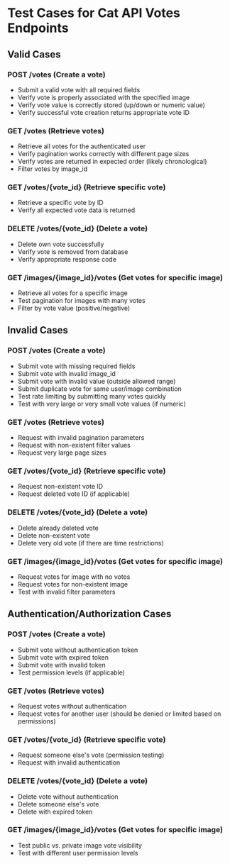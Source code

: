 # Test Cases for Cat API Votes Endpoints

## Valid Cases

### POST /votes (Create a vote)
- Submit a valid vote with all required fields
- Verify vote is properly associated with the specified image
- Verify vote value is correctly stored (up/down or numeric value)
- Verify successful vote creation returns appropriate vote ID

### GET /votes (Retrieve votes)
- Retrieve all votes for the authenticated user
- Verify pagination works correctly with different page sizes
- Verify votes are returned in expected order (likely chronological)
- Filter votes by image_id

### GET /votes/{vote_id} (Retrieve specific vote)
- Retrieve a specific vote by ID
- Verify all expected vote data is returned

### DELETE /votes/{vote_id} (Delete a vote)
- Delete own vote successfully
- Verify vote is removed from database
- Verify appropriate response code

### GET /images/{image_id}/votes (Get votes for specific image)
- Retrieve all votes for a specific image
- Test pagination for images with many votes
- Filter by vote value (positive/negative)

## Invalid Cases

### POST /votes (Create a vote)
- Submit vote with missing required fields
- Submit vote with invalid image_id
- Submit vote with invalid value (outside allowed range)
- Submit duplicate vote for same user/image combination
- Test rate limiting by submitting many votes quickly
- Test with very large or very small vote values (if numeric)

### GET /votes (Retrieve votes)
- Request with invalid pagination parameters
- Request with non-existent filter values
- Request very large page sizes

### GET /votes/{vote_id} (Retrieve specific vote)
- Request non-existent vote ID
- Request deleted vote ID (if applicable)

### DELETE /votes/{vote_id} (Delete a vote)
- Delete already deleted vote
- Delete non-existent vote
- Delete very old vote (if there are time restrictions)

### GET /images/{image_id}/votes (Get votes for specific image)
- Request votes for image with no votes
- Request votes for non-existent image
- Test with invalid filter parameters

## Authentication/Authorization Cases

### POST /votes (Create a vote)
- Submit vote without authentication token
- Submit vote with expired token
- Submit vote with invalid token
- Test permission levels (if applicable)

### GET /votes (Retrieve votes)
- Request votes without authentication
- Request votes for another user (should be denied or limited based on permissions)

### GET /votes/{vote_id} (Retrieve specific vote)
- Request someone else's vote (permission testing)
- Request with invalid authentication

### DELETE /votes/{vote_id} (Delete a vote)
- Delete vote without authentication
- Delete someone else's vote
- Delete with expired token

### GET /images/{image_id}/votes (Get votes for specific image)
- Test public vs. private image vote visibility
- Test with different user permission levels